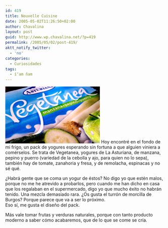```yaml
---
id: 419
title: Nouvelle Cuisine
date: 2005-05-02T11:26:50+02:00
author: Chavalina
layout: post
guid: http://www.wp.chavalina.net/?p=419
permalink: /2005/05/02/post-419/
aktt_notify_twitter:
  - 'no'
categories:
  - Curiosidades
tags:
  - í‘am ñam
---
```

<img class="imgizqda" src="/imagenes/fotos/vegetanea.jpg" alt="Yogur de pepino, manzana y puerro" /> Hoy encontré en el fondo de mi frigo, un pack de yogures esperando sin fortuna a que alguien viniera a comérselos. Se trata de Vegetanea, yogures de La Asturiana, de manzana, pepino y puerro (variedad de la cebolla y ajo, para quien no lo sepa), también hay de tomate, zanahoria y fresa, y de remolacha, espinacas y no sé qué.

¿Habrá gente que se coma un yogur de éstos? No digo yo que estén malos, porque no me he atrevido a probarlos, pero cuando me han dicho en casa que los regalaban en el supermercado, digo yo que mucho éxito no habrán tenido. Una mezcla demasiado rara. ¿Os gusta el turrón de morcilla de Burgos? Porque parece que va a ser lo próximo.  
Eso sí, me gusta el diseño del pack.

Más vale tomar frutas y verduras naturales, porque con tanto producto moderno a saber cómo acabaremos, que de lo que se come se cría.